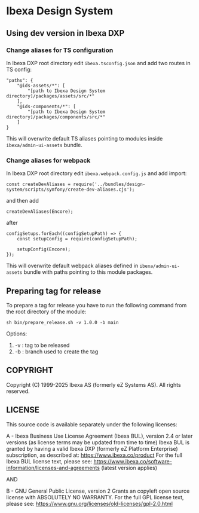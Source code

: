 # Ibexa Design System

## Using dev version in Ibexa DXP

### Change aliases for TS configuration
In Ibexa DXP root directory edit `ibexa.tsconfig.json` and add two routes in TS config:
```
"paths": {
    "@ids-assets/*": [
        "[path to Ibexa Design System directory]/packages/assets/src/*"
    ],
    "@ids-components/*": [
        "[path to Ibexa Design System directory]/packages/components/src/*"
    ]
}
```
This will overwrite default TS aliases pointing to modules inside `ibexa/admin-ui-assets` bundle.

### Change aliases for webpack
In Ibexa DXP root directory edit `ibexa.webpack.config.js` and add import:
```
const createDevAliases = require('../bundles/design-system/scripts/symfony/create-dev-aliases.cjs'); 
```
and then add
```
createDevAliases(Encore);
```
after
```
configSetups.forEach((configSetupPath) => {
    const setupConfig = require(configSetupPath);

    setupConfig(Encore);
});
```
This will overwrite default webpack aliases defined in `ibexa/admin-ui-assets` bundle with paths pointing to this module packages.

## Preparing tag for release

To prepare a tag for release you have to run the following command from the root directory of the module:

```
sh bin/prepare_release.sh -v 1.0.0 -b main
```

Options:
1. -v : tag to be released
1. -b : branch used to create the tag

## COPYRIGHT

Copyright (C) 1999-2025 Ibexa AS (formerly eZ Systems AS). All rights reserved.

## LICENSE

This source code is available separately under the following licenses:

A - Ibexa Business Use License Agreement (Ibexa BUL),
version 2.4 or later versions (as license terms may be updated from time to time)
Ibexa BUL is granted by having a valid Ibexa DXP (formerly eZ Platform Enterprise) subscription,
as described at: https://www.ibexa.co/product
For the full Ibexa BUL license text, please see:
https://www.ibexa.co/software-information/licenses-and-agreements (latest version applies)

AND

B - GNU General Public License, version 2
Grants an copyleft open source license with ABSOLUTELY NO WARRANTY. For the full GPL license text, please see:
https://www.gnu.org/licenses/old-licenses/gpl-2.0.html